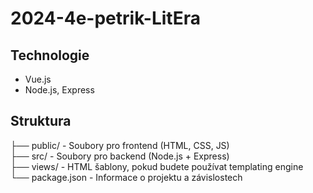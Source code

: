 # 2024-4e-petrik-LitEra

## Technologie 
- Vue.js
- Node.js, Express

## Struktura  
├── public/           -  Soubory pro frontend (HTML, CSS, JS)  
├── src/              -  Soubory pro backend (Node.js + Express)  
├── views/            -  HTML šablony, pokud budete používat templating engine  
└──  package.json     -  Informace o projektu a závislostech  

